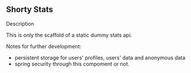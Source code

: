 Shorty Stats 
--------------

Description

This is only the scaffold of a static dummy stats api. 

Notes for further development:
- persistent storage for users' profiles, users' data and anonymous data
- spring security through this compoment or not.
